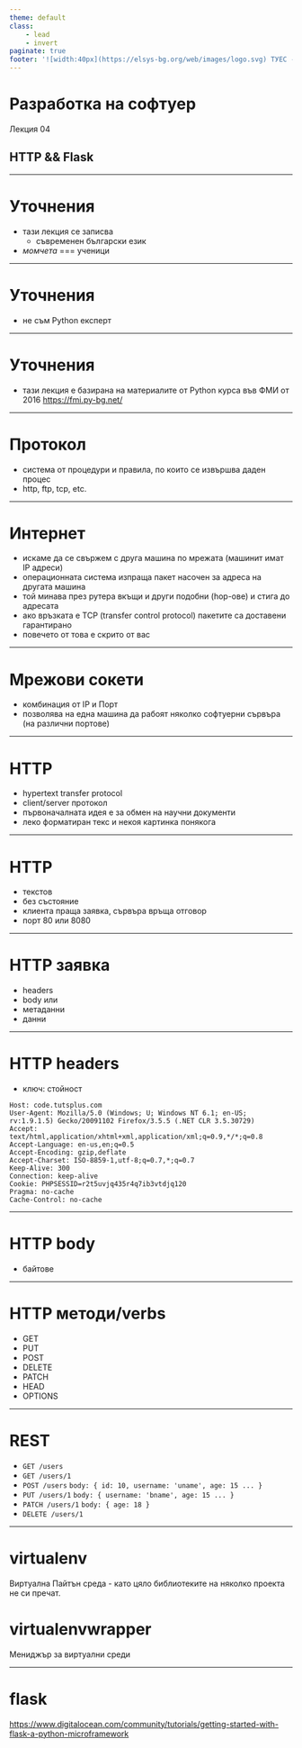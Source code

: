 ```yaml
---
theme: default
class: 
    - lead
    - invert
paginate: true
footer: '![width:40px](https://elsys-bg.org/web/images/logo.svg) ТУЕС - Разработка на софтуер - 2021/2022 - Владимир Алексиев '
---
```

# **Разработка на софтуер**
Лекция 04

## HTTP && Flask

---
# **Уточнения**

- тази лекция се записва
  - съвременен български език
- _момчета_ === ученици

---
# **Уточнения**

- не съм Python експерт

---
# **Уточнения**

- тази лекция е базирана на материалите от Python курса във ФМИ от 2016
https://fmi.py-bg.net/

---
# **Протокол**
- система от процедури и правила, по които се извършва даден процес
- http, ftp, tcp, etc.

---
# **Интернет**
- искаме да се свържем с друга машина по мрежата (машинит имат IP адреси)
- операционната система изпраща пакет насочен за адреса на другата машина
- той минава през рутера вкъщи и други подобни (hop-ове) и стига до адресата
- ако връзката е TCP (transfer control protocol) пакетите са доставени гарантирано
- повечето от това е скрито от вас

---
# **Мрежови сокети**
- комбинация от IP и Порт
- позволява на една машина да рабоят няколко софтуерни сървъра (на различни портове)

---
# **HTTP**
- hypertext transfer protocol
- client/server протокол
- първоначалната идея е за обмен на научни документи
- леко форматиран текс и некоя картинка понякога

---
# **HTTP**
- текстов
- без състояние
- клиента праща заявка, сървъра връща отговор
- порт 80 или 8080

---
# **HTTP заявка**
- headers
- body
или
- метаданни
- данни

---
# **HTTP headers**
- ключ: стойност
```
Host: code.tutsplus.com
User-Agent: Mozilla/5.0 (Windows; U; Windows NT 6.1; en-US; rv:1.9.1.5) Gecko/20091102 Firefox/3.5.5 (.NET CLR 3.5.30729)
Accept: text/html,application/xhtml+xml,application/xml;q=0.9,*/*;q=0.8
Accept-Language: en-us,en;q=0.5
Accept-Encoding: gzip,deflate
Accept-Charset: ISO-8859-1,utf-8;q=0.7,*;q=0.7
Keep-Alive: 300
Connection: keep-alive
Cookie: PHPSESSID=r2t5uvjq435r4q7ib3vtdjq120
Pragma: no-cache
Cache-Control: no-cache
```
---
# **HTTP body**
- байтове 

---
# **HTTP методи/verbs**
- GET
- PUT
- POST
- DELETE
- PATCH
- HEAD
- OPTIONS

---
# **REST**
- `GET /users`
- `GET /users/1`
- `POST /users` `body: { id: 10, username: 'uname', age: 15 ... }`
- `PUT /users/1` `body: { username: 'bname', age: 15 ... }`
- `PATCH /users/1` `body: { age: 18 }`
- `DELETE /users/1`

---
# **virtualenv**
Виртуална Пайтън среда - като цяло библиотеките на няколко проекта не си пречат.

# **virtualenvwrapper**
Мениджър за виртуални среди

---
# **flask**

https://www.digitalocean.com/community/tutorials/getting-started-with-flask-a-python-microframework
